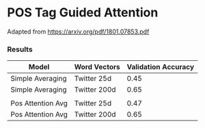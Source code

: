 
# POS Tag Guided Attention 

Adapted from https://arxiv.org/pdf/1801.07853.pdf


### Results 

| Model             | Word Vectors | Validation Accuracy |
|-------------------|--------------|---------------------|
| Simple Averaging  | Twitter 25d  | 0.45                |
| Simple Averaging  | Twitter 200d | 0.65                |
|                   |              |                     |
| Pos Attention Avg | Twitter 25d  | 0.47                |
| Pos Attention Avg | Twitter 200d | 0.65                |

